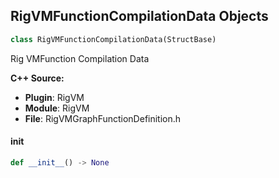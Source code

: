 ## RigVMFunctionCompilationData Objects

```python
class RigVMFunctionCompilationData(StructBase)
```

Rig VMFunction Compilation Data

**C++ Source:**

- **Plugin**: RigVM
- **Module**: RigVM
- **File**: RigVMGraphFunctionDefinition.h

<a id="unreal.RigVMFunctionCompilationData.__init__"></a>

#### __init__

```python
def __init__() -> None
```

<a id="unreal.RigVMGraphFunctionHeader"></a>